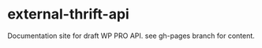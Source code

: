 external-thrift-api
===================

Documentation site for draft WP PRO API.  see gh-pages branch for content.
